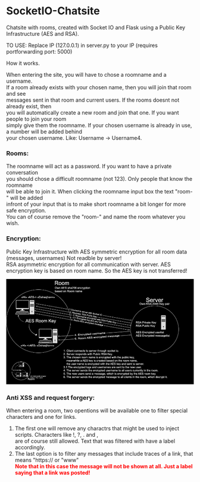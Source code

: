 # SocketIO-Chatsite
Chatsite with rooms, created with Socket IO and Flask using a Public Key Infrastructure (AES and RSA).

<p>TO USE: Replace IP (127.0.0.1) in server.py to your IP (requires portforwarding port: 5000)</p>

<p>How it works.</p>

<p> When entering the site, you will have to chose a roomname and a username. <br>
  If a room already exists with your chosen name, then you will join that room and see <br>
  messages sent in that room and current users. If the rooms doesnt not already exist, then <br>
  you will automatically create a new room and join that one. If you want people to join your room <br>
  simply give them the roomname. If your chosen username is already in use, a number will be added behind <br>
  your chosen username. Like: Username -> Username4.
  </p>

<h3>Rooms: </h3>
<p> The roomname will act as a password. If you want to have a private conversation <br>
  you should chose a difficult roomname (not 123). Only people that know the roomname <br>
  will be able to join it. When clicking the roomname input box the text "room-" will be added <br>
  infront of your input that is to make short roomname a bit longer for more safe encryption. <br>
  You can of course remove the "room-" and name the room whatever you wish.</p>

<h3>Encryption: </h3>
<p> Public Key Infrastructure with AES symmetric encryption for all room data (messages, usernames) Not readble by server! <br>
RSA asymmetric encryption for all communication with server. AES encryption key is based on room name. So the AES key is not transferred!</p>

![alt text](https://github.com/joexbayer/SocketIO-Chatsite/blob/master/static/styles/encryption.png?raw=true)

<h3>Anti XSS and request forgery: </h3>
<p> When entering a room, two opentions will be available one to filter special characters and one for links. <br>
<ol>
  <li>The first one will remove any charactrs that might be used to inject scripts. Characters like !, ?, . and , <br>
    are of course still allowed. Text that was filtered with have a label accordingly.</li>
  <li>The last option is to filter any messages that include traces of a link, that means "https:// or "www" <br>
<b style="color:red;">Note that in this case the message will not be shown at all. Just a label saying that a link was posted!</b></li>
</ol>
</p>

